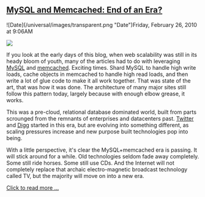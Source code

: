 ## [MySQL and Memcached: End of an Era?](/blog/2010/2/26/mysql-and-memcached-end-of-an-era.html)

<div class="journal-entry-tag journal-entry-tag-post-title"><span class="posted-on">![Date](/universal/images/transparent.png "Date")Friday, February 26, 2010 at 9:06AM</span></div>

<div class="body">

![](http://farm3.static.flickr.com/2711/4389679059_fef885e3bc_o.jpg)

If you look at the early days of this blog, when web scalability was still in its heady bloom of youth, many of the articles had to do with leveraging [MySQL](http://highscalability.com/blog/category/mysql) and [memcached](http://highscalability.com/blog/category/memcached). Exciting times. Shard MySQL to handle high write loads, cache objects in memcached to handle high read loads, and then write a lot of glue code to make it all work together. That was state of the art, that was how it was done. The architecture of many major sites still follow this pattern today, largely because with enough elbow grease, it works.

This was a pre-cloud, relational database dominated world, built from parts scrounged from the remnants of enterprises and datacenters past. [Twitter](http://highscalability.com/blog/2009/6/27/scaling-twitter-making-twitter-10000-percent-faster.html) and [Digg](http://highscalability.com/blog/2009/4/4/digg-architecture.html) started in this era, but are evolving into something different, as scaling pressures increase and new purpose built technologies pop into being.

With a little perspective, it's clear the MySQL+memcached era is passing. It will stick around for a while. Old technologies seldom fade away completely. Some still ride horses. Some still use CDs. And the Internet will not completely replace that archaic electro-magnetic broadcast technology called TV, but the majority will move on into a new era.

[Click to read more ...](/blog/2010/2/26/mysql-and-memcached-end-of-an-era.html)

</div>